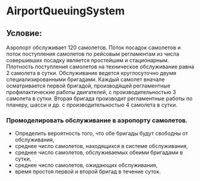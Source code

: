 # AirportQueuingSystem

## Условие:

Аэропорт обслуживает 120 самолетов.
Поток посадок самолетов и поток поступления самолетов по рейсовым регламентам из числа совершивших посадку является простейшим и стационарным. 
Плотность поступления самолетов на техническое обслуживание равна 2 самолета в сутки. 
Обслуживание ведется круглосуточно двумя специализированными бригадами. 
Каждый самолет вначале осматривается первой бригадой, производящей регламентные профилактические работы двигателей, с производительностью 3 самолета в сутки.
Вторая бригада производит регламентные работы по планеру, шасси и др. с производительностью 4 самолета в сутки.

### Промоделировать обслуживание в аэропорту самолетов. 
* Определить вероятность того, что обе бригады будут свободны от обслуживания, 
* среднее число самолетов, находящихся в системе обслуживания, 
* среднее число самолетов, обслуживаемых обеими бригадами в сутки, 
* среднее число самолетов, ожидающих обслуживания, 
* время простоя первой и второй бригад в течение суток.